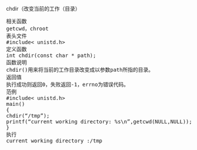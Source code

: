 chdir（改变当前的工作（目录）
<pre>相关函数
getcwd，chroot
表头文件
#include< unistd.h>
定义函数
int chdir(const char * path);
函数说明
chdir()用来将当前的工作目录改变成以参数path所指的目录。
返回值
执行成功则返回0，失败返回-1，errno为错误代码。
范例
#include< unistd.h>
main()
{
chdir(“/tmp”);
printf(“current working directory: %s\n”,getcwd(NULL,NULL));
}
执行
current working directory :/tmp</pre>
